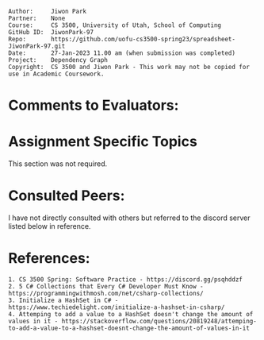 ﻿```
Author:     Jiwon Park
Partner:    None
Course:     CS 3500, University of Utah, School of Computing
GitHub ID:  JiwonPark-97
Repo:       https://github.com/uofu-cs3500-spring23/spreadsheet-JiwonPark-97.git
Date:       27-Jan-2023 11.00 am (when submission was completed) 
Project:    Dependency Graph
Copyright:  CS 3500 and Jiwon Park - This work may not be copied for use in Academic Coursework.
```

# Comments to Evaluators:


# Assignment Specific Topics

This section was not required.

# Consulted Peers:

I have not directly consulted with others but referred to the discord server listed below in reference.

# References:

    1. CS 3500 Spring: Software Practice - https://discord.gg/psqhddzf
    2. 5 C# Collections that Every C# Developer Must Know - https://programmingwithmosh.com/net/csharp-collections/
    3. Initialize a HashSet in C# - https://www.techiedelight.com/initialize-a-hashset-in-csharp/
    4. Attemping to add a value to a HashSet doesn't change the amount of values in it - https://stackoverflow.com/questions/20819248/attemping-to-add-a-value-to-a-hashset-doesnt-change-the-amount-of-values-in-it